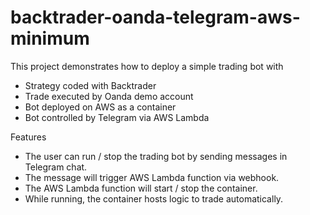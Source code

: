 # backtrader-oanda-telegram-aws-minimum

This project demonstrates how to deploy a simple trading bot with
* Strategy coded with Backtrader
* Trade executed by Oanda demo account
* Bot deployed on AWS as a container
* Bot controlled by Telegram via AWS Lambda

Features
* The user can run / stop the trading bot by sending messages in Telegram chat.
* The message will trigger AWS Lambda function via webhook.
* The AWS Lambda function will start / stop the container.
* While running, the container hosts logic to trade automatically.
